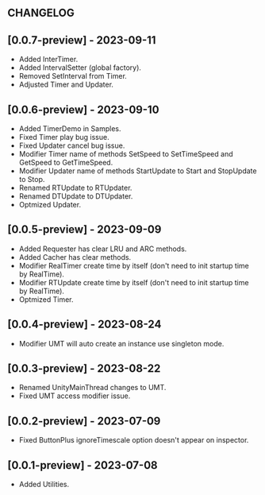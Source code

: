 ## CHANGELOG

## [0.0.7-preview] - 2023-09-11
- Added InterTimer.
- Added IntervalSetter (global factory).
- Removed SetInterval from Timer.
- Adjusted Timer and Updater.

## [0.0.6-preview] - 2023-09-10
- Added TimerDemo in Samples.
- Fixed Timer play bug issue.
- Fixed Updater cancel bug issue.
- Modifier Timer name of methods SetSpeed to SetTimeSpeed and GetSpeed to GetTimeSpeed.
- Modifier Updater name of methods StartUpdate to Start and StopUpdate to Stop.
- Renamed RTUpdate to RTUpdater.
- Renamed DTUpdate to DTUpdater.
- Optmized Updater.

## [0.0.5-preview] - 2023-09-09
- Added Requester has clear LRU and ARC methods.
- Added Cacher has clear methods.
- Modifier RealTimer create time by itself (don't need to init startup time by RealTime).
- Modifier RTUpdate create time by itself (don't need to init startup time by RealTime).
- Optmized Timer.

## [0.0.4-preview] - 2023-08-24
- Modifier UMT will auto create an instance use singleton mode.

## [0.0.3-preview] - 2023-08-22
- Renamed UnityMainThread changes to UMT.
- Fixed UMT access modifier issue.

## [0.0.2-preview] - 2023-07-09
- Fixed ButtonPlus ignoreTimescale option doesn't appear on inspector.

## [0.0.1-preview] - 2023-07-08
- Added Utilities.